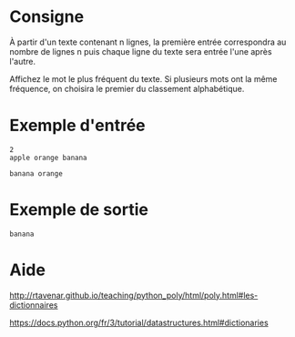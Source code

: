 # Consigne

À partir d'un texte contenant n lignes, la première entrée correspondra au nombre de lignes n puis chaque ligne du texte sera entrée l'une après l'autre. 

Affichez le mot le plus fréquent du texte. Si plusieurs mots ont la même fréquence, on choisira le premier du classement alphabétique.

# Exemple d'entrée

```
2
apple orange banana
```

```
banana orange
```

# Exemple de sortie

```
banana
```

# Aide

http://rtavenar.github.io/teaching/python_poly/html/poly.html#les-dictionnaires

https://docs.python.org/fr/3/tutorial/datastructures.html#dictionaries